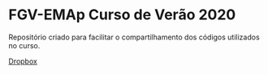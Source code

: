 # FGV-EMAp Curso de Verão 2020

Repositório criado para facilitar o compartilhamento dos códigos utilizados no curso.


[Dropbox](https://www.dropbox.com/sh/36czwy5z3qcwhwy/AABATItoORuvTuJPmvuUveiaa?dl=0)

